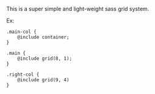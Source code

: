 This is a super simple and light-weight sass grid system.

Ex:

	.main-col {
		@include container;
	}

	.main {
		@include grid(8, 1);
	}

	.right-col {
		@include grid(9, 4)
	}
